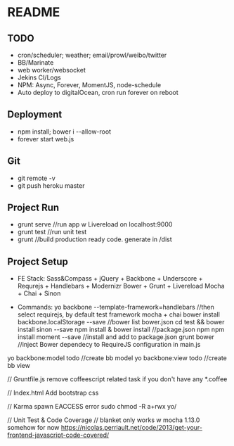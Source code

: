 # README

## TODO

- cron/scheduler; weather; email/prowl/weibo/twitter
- BB/Marinate
- web worker/websocket
- Jekins CI/Logs 
- NPM: Async, Forever, MomentJS, node-schedule
- Auto deploy to digitalOcean, cron run forever on reboot

## Deployment

- npm install; bower i --allow-root
- forever start web.js
 
## Git

- git remote -v 
- git push heroku master

## Project Run

- grunt serve //run app w Livereload on localhost:9000
- grunt test //run unit test
- grunt //build production ready code. generate in  /dist

## Project Setup

- FE Stack:
Sass&Compass + jQuery + Backbone + Underscore + Requrejs + Handlebars + Modernizr
Bower + Grunt + Livereload
Mocha + Chai + Sinon

- Commands:
yo backbone --template-framework=handlebars  //then select requirejs, by default test framework mocha + chai
bower install backbone.localStorage --save //bower list bower.json
cd test && bower install sinon --save
npm install & bower install //package.json npm
npm install moment --save //install and add to package.json
grunt bower //inject Bower dependecy to RequireJS configuration in main.js

yo backbone:model todo  //create bb model
yo backbone:view todo //create bb view

// Gruntfile.js
remove coffeescript related task if you don't have any *.coffee

// Index.html
Add bootstrap css
  <link rel="stylesheet" href="bower_components/sass-bootstrap/dist/css/bootstrap.css">

// Karma spawn EACCESS error
sudo chmod -R a+rwx yo/

// Unit Test & Code Coverage
// blanket only works w mocha 1.13.0 somehow for now
https://nicolas.perriault.net/code/2013/get-your-frontend-javascript-code-covered/

